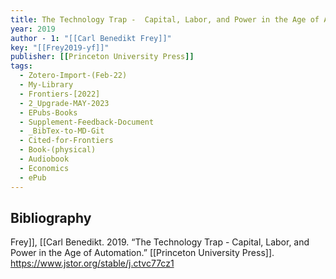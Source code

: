 ```yaml
---
title: The Technology Trap -  Capital, Labor, and Power in the Age of Automation
year: 2019
author - 1: "[[Carl Benedikt Frey]]"
key: "[[Frey2019-yf]]"
publisher: [[Princeton University Press]]
tags:
  - Zotero-Import-(Feb-22)
  - My-Library
  - Frontiers-[2022]
  - 2_Upgrade-MAY-2023
  - EPubs-Books
  - Supplement-Feedback-Document
  - _BibTex-to-MD-Git
  - Cited-for-Frontiers
  - Book-(physical)
  - Audiobook
  - Economics
  - ePub
---
```


## Bibliography
Frey]], [[Carl Benedikt. 2019. “The Technology Trap -  Capital, Labor, and Power in the Age of Automation.” [[Princeton University Press]]. https://www.jstor.org/stable/j.ctvc77cz1